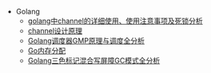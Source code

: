 <!-- _sidebar.md -->

* Golang
  * [golang中channel的详细使用、使用注意事项及死锁分析](ProjectDocs/golang/golang中channel的详细使用、使用注意事项及死锁分析.md)  
  * [channel设计原理](ProjectDocs/golang/channel设计原理.md)  
  * [Golang调度器GMP原理与调度全分析](ProjectDocs/golang/Golang调度器GMP原理与调度全分析.md)  
  * [Go内存分配](ProjectDocs/golang/Go内存分配.md)  
  * [Golang三色标记混合写屏障GC模式全分析](ProjectDocs/golang/Golang三色标记混合写屏障GC模式全分析.md)  
